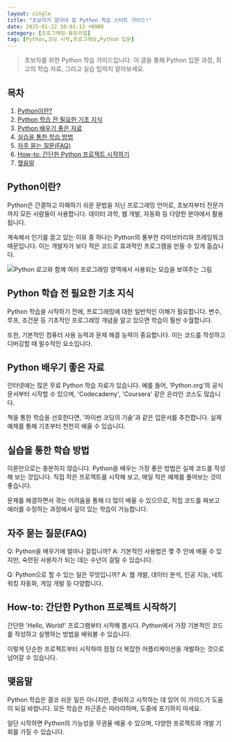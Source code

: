 ```yaml
---
layout: single
title: "초보자가 알아야 할 Python 학습 스타트 가이드!"
date: 2025-01-22 10:01:13 +0900
category: [프로그래밍-튜토리얼]
tag: [Python,코딩 시작,프로그래밍,Python 입문]
---
```

  
> 초보자를 위한 Python 학습 가이드입니다. 이 글을 통해 Python 입문 과정, 최고의 학습 자료, 그리고 실습 팁까지 알아보세요.

## 목차
1. [Python이란?](#python이란)
2. [Python 학습 전 필요한 기초 지식](#python-학습-전-필요한-기초-지식)
3. [Python 배우기 좋은 자료](#python-배우기-좋은-자료)
4. [실습을 통한 학습 방법](#실습을-통한-학습-방법)
5. [자주 묻는 질문(FAQ)](#자주-묻는-질문faq)
6. [How-to: 간단한 Python 프로젝트 시작하기](#how-to-간단한-python-프로젝트-시작하기)
7. [맺음말](#맺음말)

## Python이란?

Python은 간결하고 이해하기 쉬운 문법을 지닌 프로그래밍 언어로, 초보자부터 전문가까지 모든 사람들이 사용합니다. 데이터 과학, 웹 개발, 자동화 등 다양한 분야에서 활용됩니다.


계속해서 인기를 끌고 있는 이유 중 하나는 Python의 풍부한 라이브러리와 프레임워크 때문입니다. 이는 개발자가 보다 적은 코드로 효과적인 프로그램을 만들 수 있게 돕습니다.


![Python 로고와 함께 여러 프로그래밍 영역에서 사용되는 모습을 보여주는 그림](https://i.ibb.co/4twyJqV/png-skoid-d505667d-d6c1-4a0a-bac7-5c84a87759f8-sktid-a48cca56-e6da-484e-a814-9c849652bcb3-skt-2025-0.png)



## Python 학습 전 필요한 기초 지식

Python 학습을 시작하기 전에, 프로그래밍에 대한 일반적인 이해가 필요합니다. 변수, 루프, 조건문 등 기초적인 프로그래밍 개념을 알고 있으면 학습이 훨씬 수월합니다.


또한, 기본적인 컴퓨터 사용 능력과 문제 해결 능력이 중요합니다. 이는 코드를 작성하고 디버깅할 때 필수적인 요소입니다.



## Python 배우기 좋은 자료

인터넷에는 많은 무료 Python 학습 자료가 있습니다. 예를 들어, 'Python.org'의 공식 문서부터 시작할 수 있으며, 'Codecademy', 'Coursera' 같은 온라인 코스도 많습니다.


책을 통한 학습을 선호한다면, '파이썬 코딩의 기술'과 같은 입문서를 추천합니다. 실제 예제를 통해 기초부터 천천히 배울 수 있습니다.



## 실습을 통한 학습 방법

이론만으로는 충분하지 않습니다. Python을 배우는 가장 좋은 방법은 실제 코드를 작성해 보는 것입니다. 직접 작은 프로젝트를 시작해 보고, 매일 작은 예제를 풀어보는 것이 좋습니다.


문제를 해결하면서 겪는 어려움을 통해 더 많이 배울 수 있으므로, 직접 코드를 짜보고 에러를 수정하는 과정에서 깊이 있는 학습이 가능합니다.



## 자주 묻는 질문(FAQ)

Q: Python을 배우기에 얼마나 걸립니까? A: 기본적인 사용법은 몇 주 안에 배울 수 있지만, 숙련된 사용자가 되는 데는 수년이 걸릴 수 있습니다.


Q: Python으로 할 수 있는 일은 무엇입니까? A: 웹 개발, 데이터 분석, 인공 지능, 네트워킹 자동화, 게임 개발 등 다양합니다.



## How-to: 간단한 Python 프로젝트 시작하기

간단한 'Hello, World!' 프로그램부터 시작해 봅시다. Python에서 가장 기본적인 코드를 작성하고 실행하는 방법을 배워볼 수 있습니다.


이렇게 단순한 프로젝트부터 시작하여 점점 더 복잡한 어플리케이션을 개발하는 것으로 넘어갈 수 있습니다.



## 맺음말

Python 학습은 결코 쉬운 일은 아니지만, 준비하고 시작하는 데 있어 이 가이드가 도움이 되길 바랍니다. 모든 학습은 차근훈슨 따라야하며, 도중에 포기하지 마세요.


일단 시작하면 Python의 가능성을 무권율 배울 수 있으며, 다양한 프로젝트와 개발 기회를 가질 수 있습니다.

